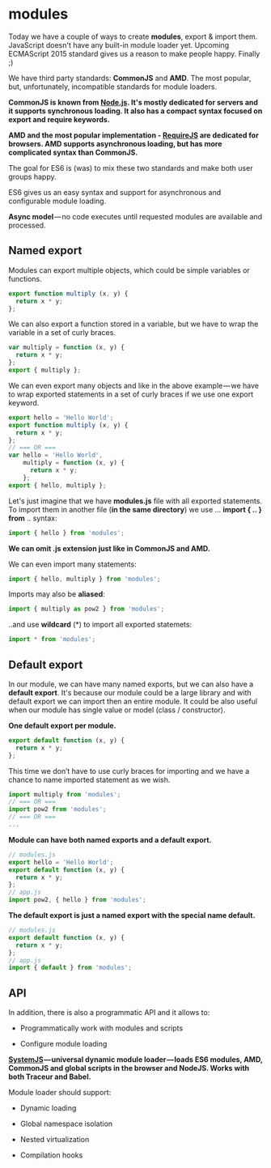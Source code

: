 # modules

Today we have a couple of ways to create **modules**, export & import them. JavaScript doesn't have any built-in module loader yet. Upcoming ECMAScript 2015 standard gives us a reason to make people happy. Finally ;)

We have third party standards: **CommonJS** and **AMD**. The most popular, but, unfortunately, incompatible standards for module loaders.

**CommonJS is known from [Node.js](https://nodejs.org/). It's mostly dedicated for servers and it supports synchronous loading. It also has a compact syntax focused on export and require keywords.**

**AMD and the most popular implementation - [RequireJS](http://requirejs.org/) are dedicated for browsers. AMD supports asynchronous loading, but has more complicated syntax than CommonJS.**

The goal for ES6 is (was) to mix these two standards and make both user groups happy.

ES6 gives us an easy syntax and support for asynchronous and configurable module loading.

**Async model** — no code executes until requested modules are available and processed.

## Named export

Modules can export multiple objects, which could be simple variables or functions.

```javascript
export function multiply (x, y) {
  return x * y;
};
```

We can also export a function stored in a variable, but we have to wrap the variable in a set of curly braces.

```javascript
var multiply = function (x, y) {
  return x * y;
};
export { multiply };
```

We can even export many objects and like in the above example — we have to wrap exported statements in a set of curly braces if we use one export keyword.

```javascript
export hello = 'Hello World';
export function multiply (x, y) {
  return x * y;
};
// === OR ===
var hello = 'Hello World',
    multiply = function (x, y) {
      return x * y;
    };
export { hello, multiply };
```

Let's just imagine that we have **modules.js** file with all exported statements. To import them in another file (**in the same directory**) we use … **import { .. } from** .. syntax:

```javascript
import { hello } from 'modules';
```
**We can omit .js extension just like in CommonJS and AMD.**

We can even import many statements:

```javascript
import { hello, multiply } from 'modules';
```
Imports may also be **aliased**:

```javascript
import { multiply as pow2 } from 'modules';
```
..and use **wildcard** (*) to import all exported statemets:

```javascript
import * from 'modules';
```

## Default export

In our module, we can have many named exports, but we can also have a **default export**. It's because our module could be a large library and with default export we can import then an entire module. It could be also useful when our module has single value or model (class / constructor).

**One default export per module.**

```javascript
export default function (x, y) {
  return x * y;
};
```

This time we don’t have to use curly braces for importing and we have a chance to name imported statement as we wish.

```javascript
import multiply from 'modules';
// === OR ===
import pow2 from 'modules';
// === OR ===
...
```

**Module can have both named exports and a default export.**

```javascript
// modules.js
export hello = 'Hello World';
export default function (x, y) {
  return x * y;
};
// app.js
import pow2, { hello } from 'modules';
```

**The default export is just a named export with the special name default.**

```javascript
// modules.js
export default function (x, y) {
  return x * y;
};
// app.js
import { default } from 'modules';
```

## API

In addition, there is also a programmatic API and it allows to:

* Programmatically work with modules and scripts

* Configure module loading

**[SystemJS](https://github.com/systemjs/systemjs) — universal dynamic module loader — loads ES6 modules, AMD, CommonJS and global scripts in the browser and NodeJS. Works with both Traceur and Babel.**

Module loader should support:
* Dynamic loading

* Global namespace isolation

* Nested virtualization

* Compilation hooks



